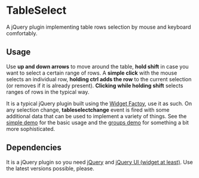 # TableSelect

A jQuery plugin implementing table rows selection by mouse and keyboard comfortably.

## Usage

Use **up and down arrows** to move around the table, **hold shift** in case you want to
select a certain range of rows. A **simple click** with the mouse selects an individual
row, **holding ctrl adds the row** to the current selection (or removes if it is already
present). **Clicking while holding shift** selects ranges of rows in the typical way.

It is a typical jQuery plugin built using the [Widget Factoy](http://api.jqueryui.com/jquery.widget/),
use it as such. On any selection change, **tableselectchange** event is fired with some additional
data that can be used to implement a variety of things. See the
[simple demo](http://tadeaspetak.net/roke/tableselect/demo/simple.html) for the basic usage and the
[groups demo](http://tadeaspetak.net/roke/tableselect/demo/groups.html) for something a bit more sophisticated.

## Dependencies

It is a jQuery plugin so you need [jQuery](http://code.jquery.com/) and
[jQuery UI (widget at least)](http://code.jquery.com/ui/). Use the latest versions
possible, please.